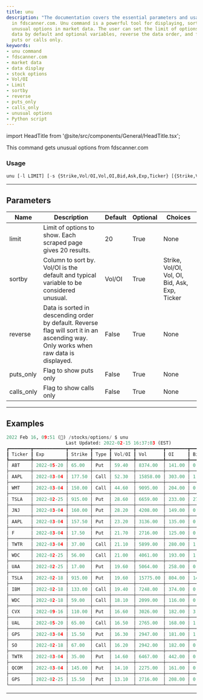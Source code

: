 ```yaml
---
title: unu
description: "The documentation covers the essential parameters and usage of unu command"
  in fdscanner.com. Unu command is a powerful tool for displaying, sorting, and filtering
  unusual options in market data. The user can set the limit of options to show, sort
  data by default and optional variables, reverse the data order, and flag to show
  puts or calls only.
keywords:
- unu command
- fdscanner.com
- market data
- data display
- stock options
- Vol/OI
- Limit
- sortby
- reverse
- puts_only
- calls_only
- unusual options
- Python script
---
```


import HeadTitle from '@site/src/components/General/HeadTitle.tsx';

<HeadTitle title="stocks/options/unu - Reference | OpenBB Terminal Docs" />

This command gets unusual options from fdscanner.com

### Usage

```python
unu [-l LIMIT] [-s {Strike,Vol/OI,Vol,OI,Bid,Ask,Exp,Ticker} [{Strike,Vol/OI,Vol,OI,Bid,Ask,Exp,Ticker} ...]] [-r] [-p] [-c]
```

---

## Parameters

| Name | Description | Default | Optional | Choices |
| ---- | ----------- | ------- | -------- | ------- |
| limit | Limit of options to show. Each scraped page gives 20 results. | 20 | True | None |
| sortby | Column to sort by. Vol/OI is the default and typical variable to be considered unusual. | Vol/OI | True | Strike, Vol/OI, Vol, OI, Bid, Ask, Exp, Ticker |
| reverse | Data is sorted in descending order by default. Reverse flag will sort it in an ascending way. Only works when raw data is displayed. | False | True | None |
| puts_only | Flag to show puts only | False | True | None |
| calls_only | Flag to show calls only | False | True | None |


---

## Examples

```python
2022 Feb 16, 09:51 (🦋) /stocks/options/ $ unu
                      Last Updated: 2022-02-15 16:37:03 (EST)
┏━━━━━━━━┳━━━━━━━━━━━━┳━━━━━━━━┳━━━━━━┳━━━━━━━━┳━━━━━━━━━━┳━━━━━━━━┳━━━━━━━┳━━━━━━━┓
┃ Ticker ┃ Exp        ┃ Strike ┃ Type ┃ Vol/OI ┃ Vol      ┃ OI     ┃ Bid   ┃ Ask   ┃
┡━━━━━━━━╇━━━━━━━━━━━━╇━━━━━━━━╇━━━━━━╇━━━━━━━━╇━━━━━━━━━━╇━━━━━━━━╇━━━━━━━╇━━━━━━━┩
│ ABT    │ 2022-05-20 │ 65.00  │ Put  │ 59.40  │ 8374.00  │ 141.00 │ 0.05  │ 0.11  │
├────────┼────────────┼────────┼──────┼────────┼──────────┼────────┼───────┼───────┤
│ AAPL   │ 2022-03-04 │ 177.50 │ Call │ 52.30  │ 15858.00 │ 303.00 │ 1.41  │ 1.43  │
├────────┼────────────┼────────┼──────┼────────┼──────────┼────────┼───────┼───────┤
│ WMT    │ 2022-03-04 │ 150.00 │ Call │ 44.60  │ 9095.00  │ 204.00 │ 0.23  │ 0.24  │
├────────┼────────────┼────────┼──────┼────────┼──────────┼────────┼───────┼───────┤
│ TSLA   │ 2022-02-25 │ 915.00 │ Put  │ 28.60  │ 6659.00  │ 233.00 │ 27.45 │ 28.20 │
├────────┼────────────┼────────┼──────┼────────┼──────────┼────────┼───────┼───────┤
│ JNJ    │ 2022-03-04 │ 160.00 │ Put  │ 28.20  │ 4208.00  │ 149.00 │ 0.83  │ 0.93  │
├────────┼────────────┼────────┼──────┼────────┼──────────┼────────┼───────┼───────┤
│ AAPL   │ 2022-03-04 │ 157.50 │ Put  │ 23.20  │ 3136.00  │ 135.00 │ 0.69  │ 0.70  │
├────────┼────────────┼────────┼──────┼────────┼──────────┼────────┼───────┼───────┤
│ F      │ 2022-03-04 │ 17.50  │ Put  │ 21.70  │ 2716.00  │ 125.00 │ 0.46  │ 0.49  │
├────────┼────────────┼────────┼──────┼────────┼──────────┼────────┼───────┼───────┤
│ TWTR   │ 2022-03-04 │ 37.00  │ Call │ 21.10  │ 5899.00  │ 280.00 │ 1.42  │ 1.54  │
├────────┼────────────┼────────┼──────┼────────┼──────────┼────────┼───────┼───────┤
│ WDC    │ 2022-02-25 │ 56.00  │ Call │ 21.00  │ 4061.00  │ 193.00 │ 1.30  │ 1.40  │
├────────┼────────────┼────────┼──────┼────────┼──────────┼────────┼───────┼───────┤
│ UAA    │ 2022-02-25 │ 17.00  │ Put  │ 19.60  │ 5064.00  │ 258.00 │ 0.24  │ 0.27  │
├────────┼────────────┼────────┼──────┼────────┼──────────┼────────┼───────┼───────┤
│ TSLA   │ 2022-02-18 │ 915.00 │ Put  │ 19.60  │ 15775.00 │ 804.00 │ 14.90 │ 15.30 │
├────────┼────────────┼────────┼──────┼────────┼──────────┼────────┼───────┼───────┤
│ IBM    │ 2022-02-18 │ 133.00 │ Call │ 19.40  │ 7248.00  │ 374.00 │ 0.22  │ 0.25  │
├────────┼────────────┼────────┼──────┼────────┼──────────┼────────┼───────┼───────┤
│ WDC    │ 2022-02-18 │ 59.00  │ Call │ 18.10  │ 2099.00  │ 116.00 │ 0.11  │ 0.16  │
├────────┼────────────┼────────┼──────┼────────┼──────────┼────────┼───────┼───────┤
│ CVX    │ 2022-09-16 │ 110.00 │ Put  │ 16.60  │ 3026.00  │ 182.00 │ 3.45  │ 4.10  │
├────────┼────────────┼────────┼──────┼────────┼──────────┼────────┼───────┼───────┤
│ UAL    │ 2022-05-20 │ 65.00  │ Call │ 16.50  │ 2765.00  │ 168.00 │ 1.04  │ 1.17  │
├────────┼────────────┼────────┼──────┼────────┼──────────┼────────┼───────┼───────┤
│ GPS    │ 2022-03-04 │ 15.50  │ Put  │ 16.30  │ 2947.00  │ 181.00 │ 1.05  │ 1.12  │
├────────┼────────────┼────────┼──────┼────────┼──────────┼────────┼───────┼───────┤
│ SO     │ 2022-02-18 │ 67.00  │ Call │ 16.20  │ 2942.00  │ 182.00 │ 0.05  │ 0.10  │
├────────┼────────────┼────────┼──────┼────────┼──────────┼────────┼───────┼───────┤
│ TWTR   │ 2022-03-04 │ 35.00  │ Put  │ 14.60  │ 6467.00  │ 442.00 │ 0.68  │ 0.78  │
├────────┼────────────┼────────┼──────┼────────┼──────────┼────────┼───────┼───────┤
│ QCOM   │ 2022-03-04 │ 145.00 │ Put  │ 14.10  │ 2275.00  │ 161.00 │ 0.73  │ 0.82  │
├────────┼────────────┼────────┼──────┼────────┼──────────┼────────┼───────┼───────┤
│ GPS    │ 2022-02-25 │ 15.50  │ Put  │ 13.10  │ 2716.00  │ 208.00 │ 0.49  │ 0.53  │
└────────┴────────────┴────────┴──────┴────────┴──────────┴────────┴───────┴───────┘
```
---
